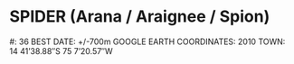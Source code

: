# SPIDER (Arana / Araignee / Spion)

#: 36
BEST DATE: +/-700m
GOOGLE EARTH COORDINATES: 2010
TOWN: 14 41’38.88″S 75 7’20.57″W